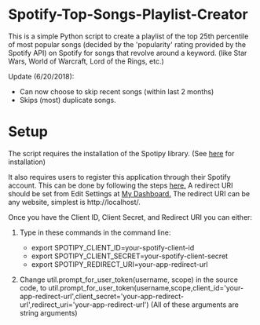 # Spotify-Top-Songs-Playlist-Creator
This is a simple Python script to create a playlist of the top 25th percentile of most popular songs (decided by the 'popularity' rating provided by the Spotify API) on Spotify for songs that revolve around a keyword. (like Star Wars, World of Warcraft, Lord of the Rings, etc.)

Update (6/20/2018): 
   - Can now choose to skip recent songs (within last 2 months)
   - Skips (most) duplicate songs.
   
# Setup
The script requires the installation of the Spotipy library. (See [here](https://github.com/plamere/spotipy) for installation)

It also requires users to register this application through their Spotify account.
This can be done by following the steps [here.](https://developer.spotify.com/documentation/general/guides/app-settings/#register-your-app)
A redirect URI should be set from Edit Settings at [My Dashboard.](https://developer.spotify.com/dashboard/applications)
The redirect URI can be any website, simplest is http://localhost/.

Once you have the Client ID, Client Secret, and Redirect URI you can either:
1. Type in these commands in the command line:
   - export SPOTIPY_CLIENT_ID=your-spotify-client-id
   - export SPOTIPY_CLIENT_SECRET=your-spotify-client-secret
   - export SPOTIPY_REDIRECT_URI=your-app-redirect-url
   
2. Change util.prompt_for_user_token(username, scope) in the source code, to util.prompt_for_user_token(username,scope,client_id='your-app-redirect-url',client_secret='your-app-redirect-url',redirect_uri='your-app-redirect-url')
(All of these arguments are string arguments)
